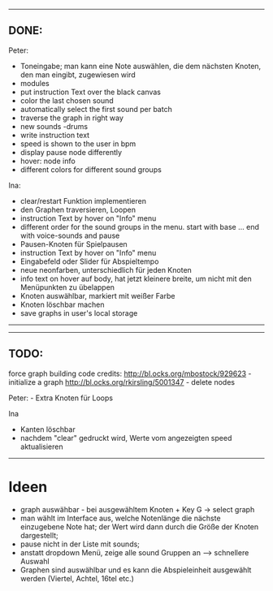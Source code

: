 -------------------------------------------------------------------------------
DONE:
-------------------------------------------------------------------------------
Peter:
- Toneingabe; man kann eine Note auswählen, die dem nächsten Knoten, den man eingibt, zugewiesen wird
- modules
- put instruction Text over the black canvas
- color the last chosen sound
- automatically select the first sound per batch
- traverse the graph in right way
- new sounds -drums
- write instruction text
- speed is shown to the user in bpm
- display pause node differently
- hover: node info
- different colors for different sound groups

Ina:
 - clear/restart Funktion implementieren
 - den Graphen traversieren, Loopen
 - instruction Text by hover on "Info" menu
- different order for the sound groups in the menu. start with base ... end with voice-sounds and pause
 - Pausen-Knoten für Spielpausen
- instruction Text by hover  on "Info" menu
- Eingabefeld oder Slider für Abspieltempo
- neue neonfarben, unterschiedlich für jeden Knoten
- info text on hover auf body, hat jetzt kleinere breite, um nicht mit den Menüpunkten zu übelappen
- Knoten auswählbar, markiert mit weißer Farbe
- Knoten löschbar machen
- save graphs in user's local storage
-------------------------------------------------------------------------------
-------------------------------------------------------------------------------
TODO:
-------------------------------------------------------------------------------
force graph building code credits:
http://bl.ocks.org/mbostock/929623 - initialize a graph
http://bl.ocks.org/rkirsling/5001347 - delete nodes

Peter:
	- Extra Knoten für Loops

Ina
- Kanten  löschbar 
- nachdem "clear" gedruckt wird, Werte vom angezeigten speed aktualisieren
----------
# Ideen
* graph auswähbar - bei ausgewähltem Knoten + Key G -> select graph
* man wählt im Interface aus, welche Notenlänge die nächste einzugebene Note hat; der Wert wird dann durch die Größe der Knoten dargestellt;
* pause nicht in der Liste mit sounds; 
* anstatt dropdown Menü, zeige alle sound Gruppen an --> schnellere Auswahl 
* Graphen sind auswählbar und es kann die Abspieleinheit ausgewählt werden (Viertel, Achtel, 16tel etc.)